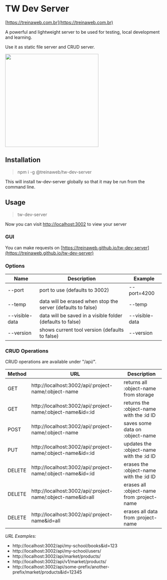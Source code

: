 # TW Dev Server
[https://treinaweb.com.br](https://treinaweb.com.br)


A powerful and lightweight server to be used for testing, local development and learning.

Use it as static file server and CRUD server.

<img src="https://raw.githubusercontent.com/treinaweb/tw-dev-server/master/snapshot.png" width="300">


## Installation

> npm i -g @treinaweb/tw-dev-server

This will install tw-dev-server globally so that it may be run from the command line.

## Usage
> tw-dev-server

Now you can visit [http://localhost:3002](http://localhost:3002) to view your server

### GUI

You can make requests on [https://treinaweb.github.io/tw-dev-server](https://treinaweb.github.io/tw-dev-server)

### Options

| Name        | Description           | Example  |
| ------------- |-------------| -----|
| --port     | port to use (defaults to 3002) | --port=4200 |
| --temp     | data will be erased when stop the server (defaults to false) | --temp |
| --visible-data     | data will be saved in a visible folder (defaults to false) | --visible-data |
| --version     | shows current tool version (defaults to false) | --version |


### CRUD Operations

CRUD operations are available under "/api/".

| Method        | URL           | Description  |
| ------------- |-------------| -----|
|  GET    | http://localhost:3002/api/:project-name/:object-name | returns all :object-name from storage |
|  GET    | http://localhost:3002/api/:project-name/:object-name&id=:id | returns the :object-name with the :id ID |
|  POST    | http://localhost:3002/api/:project-name/:object-name | saves some data on :object-name |
|  PUT     | http://localhost:3002/api/:project-name/:object-name&id=:id | updates the :object-name with the :id ID |
|  DELETE    | http://localhost:3002/api/:project-name/:object-name&id=:id | erases the :object-name with the :id ID |
|  DELETE    | http://localhost:3002/api/:project-name/:object-name&id=all | erases all :object-name from :project-name |
|  DELETE    | http://localhost:3002/api/:project-name&id=all | erases all data from :project-name |

*URL Examples:*

- http://localhost:3002/api/my-school/books&id=123
- http://localhost:3002/api/my-school/users/
- http://localhost:3002/api/market/products/
- http://localhost:3002/api/v1/market/products/
- http://localhost:3002/api/some-prefix/another-prefix/market/products&id=12345
